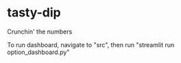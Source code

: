 # tasty-dip
Crunchin' the numbers

To run dashboard, navigate to "src", then run "streamlit run option_dashboard.py"
